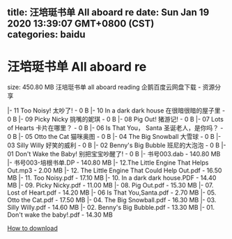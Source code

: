 
title: 汪培珽书单 All aboard re
date: Sun Jan 19 2020 13:39:07 GMT+0800 (CST)    
categories: baidu
---

# 汪培珽书单 All aboard re
size: 450.80 MB
 汪培珽书单 all aboard reading 企鹅百度云网盘下载 - 资源分享
 
|- 11 Too Noisy! 太吵了! - 0 B
|- 10 In a dark dark house 在很暗很暗的屋子里 - 0 B
|- 09 Picky Nicky 挑嘴的妮琪 - 0 B
|- 08 Pig Out! 猪游记! - 0 B
|- 07 Lots of Hearts 卡片在哪里？ - 0 B
|- 06 Is That You， Santa  圣诞老人，是你吗？ - 0 B
|- 05 Otto the Cat 猫咪奥图 - 0 B
|- 04 The Big Snowball 大雪球 - 0 B
|- 03 Silly Willy 好笑的威利 - 0 B
|- 02 Benny's Big Bubble 班尼的大泡泡 - 0 B
|- 01 Don't Wake the Baby! 别把宝宝吵醒了! - 0 B
|- 书号003.dab - 140.80 MB
|- 书号003-培根书单.DP - 140.80 MB
|- 12.The Little Engine That Helps Out.mp3 - 2.00 MB
|- 12. The Little Engine That Could Help Out.pdf - 16.50 MB
|- 11. Too Noisy.pdf - 17.10 MB
|- 10. In a dark dark house.PDF - 14.40 MB
|- 09. Picky Nicky.pdf - 11.00 MB
|- 08. Pig Out.pdf - 15.30 MB
|- 07. Lost of Heart.pdf - 14.20 MB
|- 06 Is That You,Santa.pdf - 2.70 MB
|- 05. Otto the Cat.pdf - 17.50 MB
|- 04. The Big Snowball.pdf - 16.30 MB
|- 03. Silly Willy.pdf - 14.60 MB
|- 02. Benny's Big Bubble.pdf - 13.30 MB
|- 01. Don't wake the baby!.pdf - 14.30 MB

[How to download](https://bpcam.bemobtrk.com/go/2ceec3aa-1ca2-46d6-b9ff-aaa5c184517c?jno=4309)